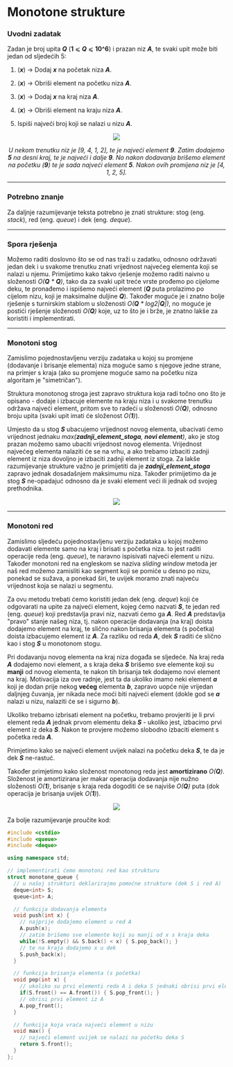 
# Monotone strukture

### Uvodni zadatak
Zadan je broj upita _**Q**_ (**1** ⩽ _**Q**_ ⩽ **10^6**) i prazan niz _**A**_, te svaki upit može biti jedan od sljedećih 5:

1) (_**x**_)  → Dodaj _**x**_ na početak niza _**A**_.

2) (_**x**_)  → Obriši element na početku niza _**A**_.

3) (_**x**_)  → Dodaj _**x**_ na kraj niza _**A**_.

4) (_**x**_)  → Obriši element na kraju niza _**A**_.

5) Ispiši najveći broj koji se nalazi u nizu _**A**_.
<p align="center">
  <img src="https://crompetitive.github.io/blog/assets/mono_uvod_skica.png" />
</p>
<p align="center"> <i> U nekom trenutku niz je [9, 4, 1, 2], te je najveći element <b>9</b>. Zatim dodajemo <b>5</b> na desni kraj, te je najveći i dalje <b>9</b>. No nakon dodavanja
brišemo element na početku (<b>9</b>) te je sada najveći element <b>5</b>. Nakon ovih promijena niz je [4, 1, 2, 5]. </i> </p>

---
### Potrebno znanje
Za daljnje razumijevanje teksta potrebno je znati strukture: stog (eng. _stack_), red (eng. _queue_) i dek (eng. _deque_).

---
### Spora rješenja 
Možemo raditi doslovno što se od nas traži u zadatku, odnosno održavati jedan dek i u svakome trenutku znati vrijednost najvećeg elementa koji se nalazi u njemu. Primijetimo kako takvo rješenje možemo raditi naivno u složenosti *O(**Q** * **Q**)*, tako da za svaki upit treće vrste prođemo po cijelome deku, te pronađemo i ispišemo najveći element (_**Q**_ puta prolazimo po cijelom nizu, koji je maksimalne duljine _**Q**_). Također moguće je i znatno bolje rješenje s turnirskim stablom u složenosti *O(**Q** * log2|**Q**|)*, no moguće je postići rješenje složenosti *O(**Q**)* koje, uz to što je i brže, je znatno lakše za koristiti i implementirati. 
  
---
### Monotoni stog 

Zamislimo pojednostavljenu verziju zadataka u kojoj su promjene (dodavanje i brisanje elementa) niza moguće samo s njegove jedne strane, na primjer s kraja (ako su promjene moguće samo na početku niza algoritam je "simetričan"). 
  
Struktura monotonog stroga jest zapravo struktura koja radi točno ono što je opisano - dodaje i izbacuje elemente na kraju niza i u svakome trenutku održava najveći element, pritom sve to radeći u složenosti *O(**Q**)*, odnosno broju upita (svaki upit imati će složenost *O(**1**)*). 
  
Umjesto da u stog _**S**_ ubacujemo vrijednost novog elementa, ubacivati ćemo vrijednost jednaku _max(**zadnji_element_stoga**, **novi element**)_, ako je stog prazan možemo samo ubaciti vrijednost novog elementa. Vrijednost najvećeg elementa nalaziti će se na vrhu, a ako trebamo izbaciti zadnji element iz niza dovoljno je izbaciti zadnji element iz stoga. Za lakše razumijevanje strukture važno je primijetiti da je _**zadnji_element_stoga**_ zapravo jednak dosadašnjem maksimumu niza. Također primijetimo da je stog _**S**_ ne-opadajuć odnosno da je svaki element veći ili jednak od svojeg prethodnika.
<p align="center">
  <img src="https://crompetitive.github.io/blog/assets/monotone_stack.png" />
</p>

---
### Monotoni red

Zamislimo sljedeću pojednostavljenu verziju zadataka u kojoj možemo dodavati elemente samo na kraj i brisati s početka niza. to jest raditi operacije reda (eng. _queue_), te naravno ispisivati najveći element u nizu. Također monotoni red na engleskom se naziva _sliding window_ metoda jer naš red možemo zamisliti kao segment koji se pomiće u desno po nizu, ponekad se sužava, a ponekad širi, te uvijek moramo znati najveću vrijednost koja se nalazi u segmentu.

Za ovu metodu trebati ćemo koristiti jedan dek (eng. _deque_) koji će odgovarati na upite za najveći element, kojeg ćemo nazvati _**S**_, te jedan red (eng. _queue_) koji predstavlja pravi niz, nazvati ćemo ga _**A**_. Red _**A**_ predstavlja "pravo" stanje našeg niza, tj. nakon operacije dodavanja (na kraj) doista dodajemo element na kraj, te slično nakon brisanja elementa (s početka) doista izbacujemo element iz _**A**_. Za razliku od reda _**A**_, dek _**S**_ raditi će slično kao i stog _**S**_ u monotonom stogu. 

Pri dodavanju novog elementa na kraj niza događa se sljedeće. Na kraj reda _**A**_ dodajemo novi element, a s kraja deka _**S**_ brišemo sve elemente koji su **manji** od novog elementa, te nakon tih brisanja tek dodajemo novi element na kraj. Motivacija iza ove radnje, jest ta da ukoliko imamo neki element _**a**_ koji je dodan prije nekog **većeg** elementa _**b**_, zapravo uopće nije vrijedan daljnjeg čuvanja, jer nikada neće moći biti najveći element (dokle god se _**a**_ nalazi u nizu, nalaziti će se i sigurno _**b**_). 

Ukoliko trebamo izbrisati element na početku, trebamo provjeriti je li prvi element reda _**A**_ jednak prvom elementu deka _**S**_ - ukoliko jest, izbacimo prvi element iz deka _**S**_. Nakon te provjere možemo slobodno izbaciti element s početka reda _**A**_. 

Primjetimo kako se najveći element uvijek nalazi na početku deka _**S**_, te da je  dek _**S**_ ne-rastuć.

Također primjetimo kako složenost monotonog reda jest **amortizirano** *O(**Q**)*. Složenost je amortizirana jer makar operacija dodavanja nije nužno složenosti *O(**1**)*, brisanje s kraja reda dogoditi će se najviše *O(**Q**)* puta (dok operacija je brisanja uvijek *O(**1**)*).
<p align="center">
  <img src="https://crompetitive.github.io/blog/assets/monotone_queue_image.png" />
</p>

Za bolje razumijevanje proučite kod:
```c++
#include <cstdio>
#include <queue>
#include <deque>

using namespace std;

// implementirati ćemo monotoni red kao strukturu
struct monotone_queue {
  // u našoj strukturi deklarirajmo pomoćne strukture (dek S i red A)
  deque<int> S;
  queue<int> A;

  // funkcija dodavanja elementa
  void push(int x) {
    // najprije dodajemo element u red A
    A.push(x);
    // zatim brišemo sve elemente koji su manji od x s kraja deka
    while(!S.empty() && S.back() < x) { S.pop_back(); }
    // te na kraja dodajemo x u dek
    S.push_back(x);
  }

  // funkcija brisanja elementa (s početka)
  void pop(int x) {
    // ukoliko su prvi elementi reda A i deka S jednaki obrisi prvi element iz S
    if(S.front() == A.front()) { S.pop_front(); }
    // obrisi prvi element iz A
    A.pop_front();
  }

  // funkcija koja vraća najveći element u nizu
  void max() {
    // najveći element uvijek se nalazi na početku deka S
    return S.front();
  }
};
```
